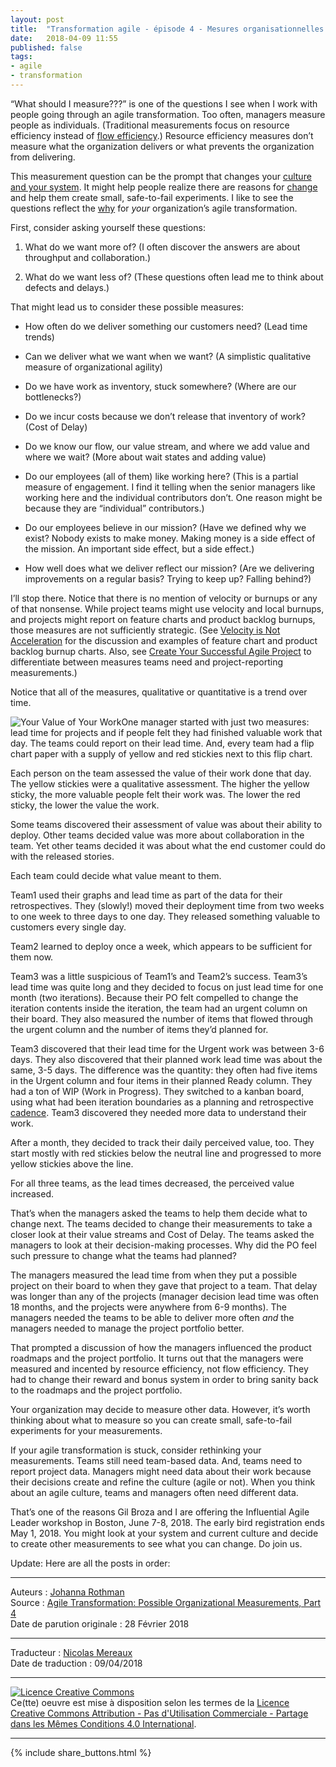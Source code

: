 ```yaml
---
layout: post
title:  "Transformation agile - épisode 4 - Mesures organisationnelles possibles"
date:   2018-04-09 11:55
published: false
tags: 
- agile
- transformation
---
```


“What should I measure???” is one of the questions I see when I work with people going through an agile transformation. Too often, managers measure people as individuals. (Traditional measurements focus on resource efficiency instead of [flow efficiency](http://www.jrothman.com/mpd/agile/2015/09/resource-efficiency-vs-flow-efficiency-part-5-how-flow-changes-everything/).) Resource efficiency measures don’t measure what the organization delivers or what prevents the organization from delivering.



This measurement question can be the prompt that changes your [culture and your system](http://www.jrothman.com/mpd/agile/2018/02/agile-transformation-see-system-culture-part-3/). It might help people realize there are reasons for [change](http://www.jrothman.com/mpd/agile/2018/02/agile-transformation-practice-change-part-2/) and help them create small, safe-to-fail experiments. I like to see the questions reflect the [why](http://www.jrothman.com/mpd/agile/2018/02/agile-transformation-introduction-answering-part1/) for _your_ organization’s agile transformation.



First, consider asking yourself these questions:



1. What do we want more of? (I often discover the answers are about throughput and collaboration.)



2. What do we want less of? (These questions often lead me to think about defects and delays.)



That might lead us to consider these possible measures:



* How often do we deliver something our customers need? (Lead time trends)



* Can we deliver what we want when we want? (A simplistic qualitative measure of organizational agility)



* Do we have work as inventory, stuck somewhere? (Where are our bottlenecks?)



* Do we incur costs because we don’t release that inventory of work? (Cost of Delay)



* Do we know our flow, our value stream, and where we add value and where we wait? (More about wait states and adding value)



* Do our employees (all of them) like working here? (This is a partial measure of engagement. I find it telling when the senior managers like working here and the individual contributors don’t. One reason might be because they are “individual” contributors.)



* Do our employees believe in our mission? (Have we defined why we exist? Nobody exists to make money. Making money is a side effect of the mission. An important side effect, but a side effect.)



* How well does what we deliver reflect our mission? (Are we delivering improvements on a regular basis? Trying to keep up? Falling behind?)



I’ll stop there. Notice that there is no mention of velocity or burnups or any of that nonsense. While project teams might use velocity and local burnups, and projects might report on feature charts and product backlog burnups, those measures are not sufficiently strategic. (See [Velocity is Not Acceleration](http://www.jrothman.com/mpd/project-management/2016/05/velocity-is-not-acceleration/) for the discussion and examples of feature chart and product backlog burnup charts. Also, see [Create Your Successful Agile Project](http://www.jrothman.com/books/create-your-successful-agile-project-collaborate-measure-estimate-deliver/) to differentiate between measures teams need and project-reporting measurements.)



Notice that all of the measures, qualitative or quantitative is a trend over time.



![Your  Value of Your Work](https://www.jrothman.com/wp-content/uploads/2018/02/YourValueofYourWork-300x237.png)One manager started with just two measures: lead time for projects and if people felt they had finished valuable work that day. The teams could report on their lead time. And, every team had a flip chart paper with a supply of yellow and red stickies next to this flip chart.



Each person on the team assessed the value of their work done that day. The yellow stickies were a qualitative assessment. The higher the yellow sticky, the more valuable people felt their work was. The lower the red sticky, the lower the value the work.



Some teams discovered their assessment of value was about their ability to deploy. Other teams decided value was more about collaboration in the team. Yet other teams decided it was about what the end customer could do with the released stories.



Each team could decide what value meant to them.



Team1 used their graphs and lead time as part of the data for their retrospectives. They (slowly!) moved their deployment time from two weeks to one week to three days to one day. They released something valuable to customers every single day.



Team2 learned to deploy once a week, which appears to be sufficient for them now.



Team3 was a little suspicious of Team1’s and Team2’s success. Team3’s lead time was quite long and they decided to focus on just lead time for one month (two iterations). Because their PO felt compelled to change the iteration contents inside the iteration, the team had an urgent column on their board. They also measured the number of items that flowed through the urgent column and the number of items they’d planned for.



Team3 discovered that their lead time for the Urgent work was between 3-6 days. They also discovered that their planned work lead time was about the same, 3-5 days. The difference was the quantity: they often had five items in the Urgent column and four items in their planned Ready column. They had a ton of WIP (Work in Progress). They switched to a kanban board, using what had been iteration boundaries as a planning and retrospective [cadence](http://www.jrothman.com/mpd/agile/2017/04/thinking-about-cadence-vs-iterations/). Team3 discovered they needed more data to understand their work.



After a month, they decided to track their daily perceived value, too. They start mostly with red stickies below the neutral line and progressed to more yellow stickies above the line.



For all three teams, as the lead times decreased, the perceived value increased.



That’s when the managers asked the teams to help them decide what to change next. The teams decided to change their measurements to take a closer look at their value streams and Cost of Delay. The teams asked the managers to look at their decision-making processes. Why did the PO feel such pressure to change what the teams had planned?



The managers measured the lead time from when they put a possible project on their board to when they gave that project to a team. That delay was longer than any of the projects (manager decision lead time was often 18 months, and the projects were anywhere from 6-9 months). The managers needed the teams to be able to deliver more often _and_ the managers needed to manage the project portfolio better.



That prompted a discussion of how the managers influenced the product roadmaps and the project portfolio. It turns out that the managers were measured and incented by resource efficiency, not flow efficiency. They had to change their reward and bonus system in order to bring sanity back to the roadmaps and the project portfolio.



Your organization may decide to measure other data. However, it’s worth thinking about what to measure so you can create small, safe-to-fail experiments for your measurements.



If your agile transformation is stuck, consider rethinking your measurements. Teams still need team-based data. And, teams need to report project data. Managers might need data about their work because their decisions create and refine the culture (agile or not). When you think about an agile culture, teams and managers often need different data.



That’s one of the reasons Gil Broza and I are offering the Influential Agile Leader workshop in Boston, June 7-8, 2018. The early bird registration ends May 1, 2018. You might look at your system and current culture and decide to create other measurements to see what you can change. Do join us.



Update: Here are all the posts in order:

---
Auteurs : [Johanna Rothman](https://www.createadaptablelife.com/about)  
Source : [Agile Transformation: Possible Organizational Measurements, Part 4](https://www.jrothman.com/mpd/agile/2018/02/agile-transformation-possible-organizational-measurements-part-4/)  
Date de parution originale : 28 Février 2018  

---
Traducteur : [Nicolas Mereaux](http://www.les-traducteurs-agiles.org/traducteurs/)  
Date de traduction : 09/04/2018  

---

<a rel="license" href="http://creativecommons.org/licenses/by-nc-sa/4.0/"><img alt="Licence Creative Commons" style="border-width:0" src="http://i.creativecommons.org/l/by-nc-sa/4.0/88x31.png" /></a><br />Ce(tte) oeuvre est mise à disposition selon les termes de la <a rel="license" href="http://creativecommons.org/licenses/by-nc-sa/4.0/">Licence Creative Commons Attribution - Pas d'Utilisation Commerciale - Partage dans les Mêmes Conditions 4.0 International</a>.

---

{% include share_buttons.html %}


